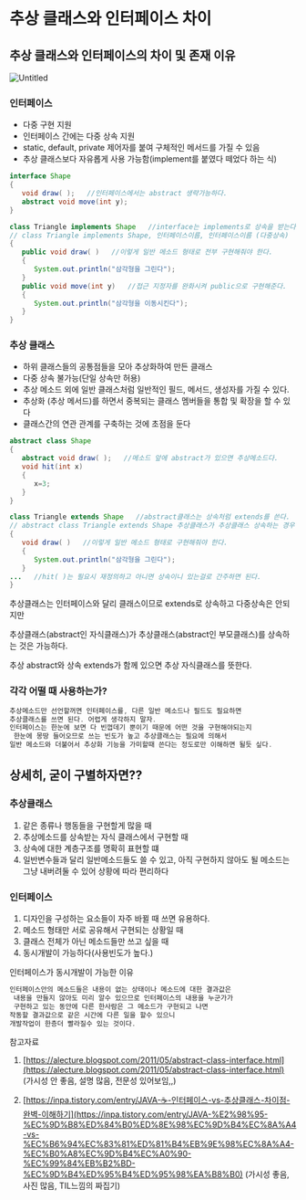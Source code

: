 # 추상 클래스와 인터페이스 차이

## 추상 클래스와 인터페이스의 차이 및 존재 이유

![Untitled](%E1%84%8E%E1%85%AE%E1%84%89%E1%85%A1%E1%86%BC%20%E1%84%8F%E1%85%B3%E1%86%AF%E1%84%85%E1%85%A2%E1%84%89%E1%85%B3%E1%84%8B%E1%85%AA%20%E1%84%8B%E1%85%B5%E1%86%AB%E1%84%90%E1%85%A5%E1%84%91%E1%85%A6%E1%84%8B%E1%85%B5%E1%84%89%E1%85%B3%20%E1%84%8E%E1%85%A1%E1%84%8B%E1%85%B5%2088a599aee88c4150938491a990f05703/Untitled.png)

### 인터페이스

- 다중 구현 지원
- 인터페이스 간에는 다중 상속 지원
- static, default, private 제어자를 붙여 구체적인 메서드를 가질 수 있음
- 추상 클래스보다 자유롭게 사용 가능함(implement를 붙였다 떼었다 하는 식)

```java
interface Shape
{
   void draw( );   //인터페이스에서는 abstract 생략가능하다.
   abstract void move(int y);
}
```

```java
class Triangle implements Shape   //interface는 implements로 상속을 받는다.
// class Triangle implements Shape, 인터페이스이름, 인터페이스이름 (다중상속)
{
   public void draw( )   //이렇게 일반 메소드 형태로 전부 구현해줘야 한다.
   {
      System.out.println("삼각형을 그린다");
   }
   public void move(int y)   //접근 지정자를 완화시켜 public으로 구현해준다.
   {
      System.out.println("삼각형을 이동시킨다");      
   }
}
```

### 추상 클래스

- 하위 클래스들의 공통점들을 모아 추상화하여 만든 클래스
- 다중 상속 불가능(단일 상속만 허용)
- 추상 메소드 외에 일반 클래스처럼 일반적인 필드, 메서드, 생성자를 가질 수 있다.
- 추상화 (추상 메서드)를 하면서 중복되는 클래스 멤버들을 통합 및 확장을 할 수 있다
- 클래스간의 연관 관계를 구축하는 것에 초점을 둔다

```java
abstract class Shape
{
   abstract void draw( );   //메소드 앞에 abstract가 있으면 추상메소드다.
   void hit(int x)
   {
      x=3;
   }
}
```

```java
class Triangle extends Shape   //abstract클래스는 상속처럼 extends를 쓴다.
// abstract class Triangle extends Shape 추상클래스가 추상클래스 상속하는 경우
{
   void draw( )   //이렇게 일반 메소드 형태로 구현해줘야 한다.
   {
      System.out.println("삼각형을 그린다");
   }
...   //hit( )는 필요시 재정의하고 아니면 상속이니 있는걸로 간주하면 된다.
}
```

추상클래스는 인터페이스와 달리 클래스이므로 extends로 상속하고 다중상속은 안되지만 

추상클래스(abstract인 자식클래스)가 추상클래스(abstract인 부모클래스)를 상속하는 것은 가능하다. 

추상 abstract와 상속 extends가 함께 있으면 추상 자식클래스를 뜻한다.

### 각각 어떨 때 사용하는가?

```java
추상메소드만 선언할꺼면 인터페이스를, 다른 일반 메소드나 필드도 필요하면 
추상클래스를 쓰면 된다. 어렵게 생각하지 말자. 
인터페이스는 한눈에 보면 다 빈껍데기 뿐이기 때문에 어떤 것을 구현해야되는지
 한눈에 몽땅 들어오므로 쓰는 빈도가 높고 추상클래스는 필요에 의해서 
일반 메소드와 더불어서 추상화 기능을 가미할때 쓴다는 정도로만 이해하면 될듯 싶다.
```

## 상세히, 굳이 구별하자면??

### 추상클래스

1. 같은 종류나 행동들을 구현할게 많을 때
2. 추상메소드를 상속받는 자식 클래스에서 구현할 때
3. 상속에 대한 계층구조를 명확히 표현할 떄
4. 일반변수들과 달리 일반메소드들도 쓸 수 있고, 아직 구현하지 않아도 될 메소드는 그냥 내버려둘 수 있어 상황에 따라 편리하다

### 인터페이스

1. 디자인을 구성하는 요소들이 자주 바뀔 때 쓰면 유용하다.
2. 메소드 형태만 서로 공유해서 구현되는 상황일 때
3. 클래스 전체가 아닌 메소드들만 쓰고 싶을 때
4. 동시개발이 가능하다(사용빈도가 높다.)

인터페이스가 동시개발이 가능한 이유

```java
인터페이스안의 메소드들은 내용이 없는 상태이나 메소드에 대한 결과값은
 내용을 만들지 않아도 미리 알수 있으므로 인터페이스의 내용을 누군가가
 구현하고 있는 동안에 다른 한사람은 그 메소드가 구현되고 나면 
작동할 결과값으로 같은 시간에 다른 일을 할수 있으니 
개발작업이 한층더 빨라질수 있는 것이다.
```

참고자료

 1. [https://alecture.blogspot.com/2011/05/abstract-class-interface.html](https://alecture.blogspot.com/2011/05/abstract-class-interface.html) (가시성 안 좋음, 설명 많음, 전문성 있어보임,,)

1. [https://inpa.tistory.com/entry/JAVA-☕-인터페이스-vs-추상클래스-차이점-완벽-이해하기](https://inpa.tistory.com/entry/JAVA-%E2%98%95-%EC%9D%B8%ED%84%B0%ED%8E%98%EC%9D%B4%EC%8A%A4-vs-%EC%B6%94%EC%83%81%ED%81%B4%EB%9E%98%EC%8A%A4-%EC%B0%A8%EC%9D%B4%EC%A0%90-%EC%99%84%EB%B2%BD-%EC%9D%B4%ED%95%B4%ED%95%98%EA%B8%B0) (가시성 좋음, 사진 많음, TIL느낌의 짜집기)